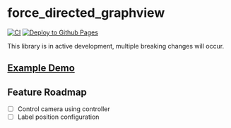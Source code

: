 # force_directed_graphview

[![CI](https://github.com/cupofme/force_directed_graphview/actions/workflows/ci.yaml/badge.svg)](https://github.com/cupofme/force_directed_graphview/actions/workflows/ci.yaml)
[![Deploy to Github Pages](https://github.com/cupofme/force_directed_graphview/actions/workflows/deploy.yaml/badge.svg?branch=main)](https://github.com/cupofme/force_directed_graphview/actions/workflows/deploy.yaml)

This library is in active development, multiple breaking changes will occur.

## [Example Demo](https://cupofme.github.io/force_directed_graphview/#/)

## Feature Roadmap

- [ ] Control camera using controller
- [ ] Label position configuration
